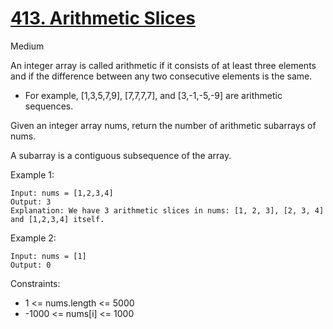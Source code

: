 # [413. Arithmetic Slices](https://leetcode.com/problems/arithmetic-slices/)
Medium

An integer array is called arithmetic if it consists of at least three elements and if the difference between any two consecutive elements is the same.

* For example, [1,3,5,7,9], [7,7,7,7], and [3,-1,-5,-9] are arithmetic sequences.

Given an integer array nums, return the number of arithmetic subarrays of nums.

A subarray is a contiguous subsequence of the array.

 

Example 1:
```
Input: nums = [1,2,3,4]
Output: 3
Explanation: We have 3 arithmetic slices in nums: [1, 2, 3], [2, 3, 4] and [1,2,3,4] itself.
```
Example 2:
```
Input: nums = [1]
Output: 0
```
 

Constraints:

* 1 <= nums.length <= 5000
* -1000 <= nums[i] <= 1000

